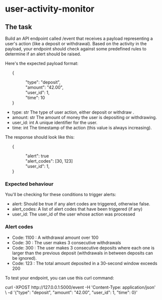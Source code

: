 # user-activity-monitor

## The task

<p>Build an API endpoint called /event that receives a payload representing a user's action
(like a deposit or withdrawal). Based on the activity in the payload, your endpoint should check against
some predefined rules to determine if an alert should be raised.</p>
Here's the expected payload format:
<ul style="list-style-type:none;">
    <li>{</li>
        <ul style="list-style-type:none; margin-left: 20px;"> 
            <li>"type": "deposit",</li>
            <li>"amount": "42.00",</li>
            <li>"user_id": 1,</li>
            <li>"time": 10</li>
        </ul>
    <li>}</li>
</ul>
<ul>
    <li>type: str The type of user action, either deposit or withdraw .</li>
    <li>amount: str The amount of money the user is depositing or withdrawing.</li>
    <li>user_id: int A unique identifier for the user.</li>
    <li>time: int The timestamp of the action (this value is always increasing).</li>
</ul>
The response should look like this:
<ul style="list-style-type:none;">
    <li>{</li>
        <ul style="list-style-type:none; margin-left: 20px;"> 
            <li>"alert": true</li>
            <li>"alert_codes": [30, 123]</li>
            <li>"user_id": 1,</li>
        </ul>
    <li>}</li>
</ul>

### Expected behaviour

<p>You'll be checking for these conditions to trigger alerts:</p>
<ul>
    <li>alert: Should be true if any alert codes are triggered, otherwise false.</li>
    <li>alert_codes: A list of alert codes that have been triggered (if any)</li>
    <li>user_id: The user_id of the user whose action was processed</li>
</ul>

### Alert codes

<ul>
    <li>Code: 1100 : A withdrawal amount over 100</li>
    <li>Code: 30 : The user makes 3 consecutive withdrawals</li>
    <li>Code: 300 : The user makes 3 consecutive deposits where each one is larger than the previous
        deposit (withdrawals in between deposits can be ignored).</li>
    <li>Code: 123 : The total amount deposited in a 30-second window exceeds 200</li>
</ul>

<p>To test your endpoint, you can use this curl command:</p>
curl -XPOST http://127.0.0.1:5000/event -H 'Content-Type: application/json' \
-d '{"type": "deposit", "amount": "42.00", "user_id": 1, "time": 0}'
